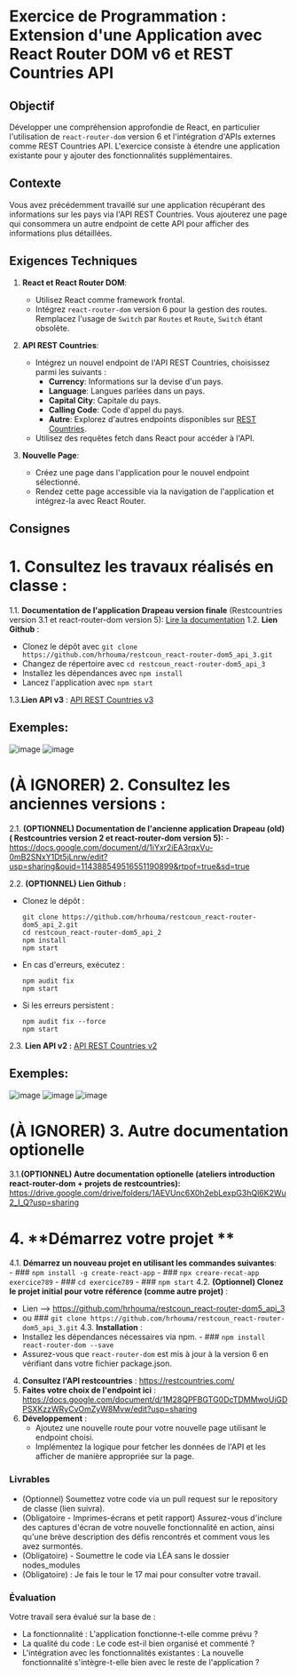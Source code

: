 # Exercice de Programmation : Extension d'une Application avec React Router DOM v6 et REST Countries API

## Objectif
Développer une compréhension approfondie de React, en particulier l'utilisation de `react-router-dom` version 6 et l'intégration d'APIs externes comme REST Countries API. L'exercice consiste à étendre une application existante pour y ajouter des fonctionnalités supplémentaires.

## Contexte
Vous avez précédemment travaillé sur une application récupérant des informations sur les pays via l'API REST Countries. Vous ajouterez une page qui consommera un autre endpoint de cette API pour afficher des informations plus détaillées.

## Exigences Techniques
1. **React et React Router DOM**:
   - Utilisez React comme framework frontal.
   - Intégrez `react-router-dom` version 6 pour la gestion des routes. Remplacez l'usage de `Switch` par `Routes` et `Route`, `Switch` étant obsolète.

2. **API REST Countries**:
   - Intégrez un nouvel endpoint de l'API REST Countries, choisissez parmi les suivants :
     - **Currency**: Informations sur la devise d'un pays.
     - **Language**: Langues parlées dans un pays.
     - **Capital City**: Capitale du pays.
     - **Calling Code**: Code d'appel du pays.
     - **Autre**: Explorez d'autres endpoints disponibles sur [REST Countries](https://restcountries.com/).
   - Utilisez des requêtes fetch dans React pour accéder à l'API.

3. **Nouvelle Page**:
   - Créez une page dans l'application pour le nouvel endpoint sélectionné.
   - Rendez cette page accessible via la navigation de l'application et intégrez-la avec React Router.

## Consignes
# 1. Consultez les travaux réalisés en classe :
1.1. **Documentation de l'application Drapeau version finale** (Restcountries version 3.1 et react-router-dom version 5): [Lire la documentation](https://docs.google.com/document/d/1zSijnLruezkFCCT5aU88GLBufukFgDQazPZb3ZRWUqo/edit?usp=sharing)
1.2. **Lien Github** :
   - Clonez le dépôt avec `git clone https://github.com/hrhouma/restcoun_react-router-dom5_api_3.git`
   - Changez de répertoire avec `cd restcoun_react-router-dom5_api_3`
   - Installez les dépendances avec `npm install`
   - Lancez l'application avec `npm start`

1.3.**Lien API v3** : [API REST Countries v3](https://restcountries.com/v3.1/)


## Exemples: 
![image](https://github.com/hrhouma/beginingReact/assets/10111526/5992452e-0149-4ea8-9113-20602f609705)
![image](https://github.com/hrhouma/beginingReact/assets/10111526/47bd2018-773a-4eb8-b3c2-46bad43deb2e)

# (À IGNORER) 2. Consultez les anciennes versions : 

2.1. **(OPTIONNEL) Documentation de l'ancienne application Drapeau (old)  ( Restcountries version 2 et react-router-dom version 5):**
    - https://docs.google.com/document/d/1iYxr2iEA3rqxVu-0mB2SNxY1Dt5jLnrw/edit?usp=sharing&ouid=114388549516551190899&rtpof=true&sd=true 
    

2.2. **(OPTIONNEL) Lien Github :**
   - Clonez le dépôt :
     ```
     git clone https://github.com/hrhouma/restcoun_react-router-dom5_api_2.git
     cd restcoun_react-router-dom5_api_2
     npm install
     npm start
     ```
   - En cas d'erreurs, exécutez :
     ```
     npm audit fix
     npm start
     ```
   - Si les erreurs persistent :
     ```
     npm audit fix --force
     npm start
     ```

         
  2.3. **Lien API v2 :** [API REST Countries v2](https://restcountries.eu/rest/v2/) 

## Exemples: 
![image](https://github.com/hrhouma/beginingReact/assets/10111526/a4f27890-ad39-42f5-9aa8-41b6fb09d665)
![image](https://github.com/hrhouma/beginingReact/assets/10111526/8a3bc7d0-1f56-49ed-8089-0f0d9f213e31)
![image](https://github.com/hrhouma/beginingReact/assets/10111526/7058ef78-98d2-43ed-adc0-cc4156cba4a8)

# (À IGNORER) 3. **Autre documentation optionelle** 

3.1.**(OPTIONNEL) Autre documentation optionelle (ateliers introduction react-router-dom + projets de restcountries):** https://drive.google.com/drive/folders/1AEVUnc6X0h2ebLexpG3hQl6K2Wu2_I_Q?usp=sharing

# 4. **Démarrez votre projet ** 

4.1. **Démarrez un nouveau projet en utilisant les commandes suivantes**:  
    - ### `npm install -g create-react-app`
    - ### `npx creare-recat-app exercice789`
    - ### `cd exercice789`
    - ### `npm start`
 4.2. **(Optionnel) Clonez le projet initial pour votre référence (comme autre projet)** : 
   - Lien --> https://github.com/hrhouma/restcoun_react-router-dom5_api_3
   - ou ### `git clone https://github.com/hrhouma/restcoun_react-router-dom5_api_3.git`
 4.3. **Installation** :
   - Installez les dépendances nécessaires via npm.
         - ### `npm install react-router-dom --save` 
   - Assurez-vous que `react-router-dom` est mis à jour à la version 6 en vérifiant dans votre fichier package.json.
     
4. **Consultez l'API restcountries** : https://restcountries.com/
5. **Faites votre choix de l'endpoint ici** : https://docs.google.com/document/d/1M28QPFBGTG0DcTDMMwoUiGDPSXKzzWRyCvOmZyW8Mvw/edit?usp=sharing
6. **Développement** :
   - Ajoutez une nouvelle route pour votre nouvelle page utilisant le endpoint choisi.
   - Implémentez la logique pour fetcher les données de l'API et les afficher de manière appropriée sur la page.

### Livrables
- (Optionnel) Soumettez votre code via un pull request sur le repository de classe (lien suivra). 
- (Obligatoire - Imprimes-écrans et petit rapport) Assurez-vous d'inclure des captures d'écran de votre nouvelle fonctionnalité en action, ainsi qu'une brève description des défis rencontrés et comment vous les avez surmontés.
- (Obligatoire) - Soumettre le code via LÉA sans le dossier nodes_modules
- (Obligatoire) : Je fais le tour le 17 mai pour consulter votre travail. 

### Évaluation
Votre travail sera évalué sur la base de :
   - La fonctionnalité : L'application fonctionne-t-elle comme prévu ?
   - La qualité du code : Le code est-il bien organisé et commenté ?
   - L'intégration avec les fonctionnalités existantes : La nouvelle fonctionnalité s'intègre-t-elle bien avec le reste de l'application ?
